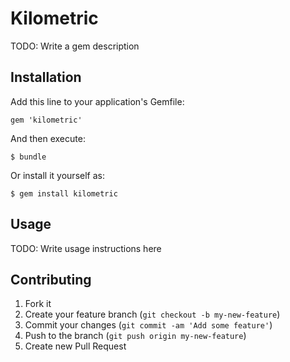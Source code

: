 # Kilometric

TODO: Write a gem description

## Installation

Add this line to your application's Gemfile:

    gem 'kilometric'

And then execute:

    $ bundle

Or install it yourself as:

    $ gem install kilometric

## Usage

TODO: Write usage instructions here

## Contributing

1. Fork it
2. Create your feature branch (`git checkout -b my-new-feature`)
3. Commit your changes (`git commit -am 'Add some feature'`)
4. Push to the branch (`git push origin my-new-feature`)
5. Create new Pull Request
